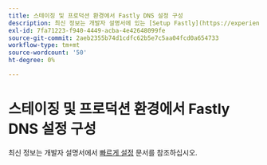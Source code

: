 ```yaml
---
title: 스테이징 및 프로덕션 환경에서 Fastly DNS 설정 구성
description: 최신 정보는 개발자 설명서에 있는 [Setup Fastly](https://experienceleague.adobe.com/ko/docs/commerce-cloud-service/user-guide/cdn/setup-fastly/fastly-configuration) 문서를 참조하십시오.
exl-id: 7fa71223-f940-4449-acba-4e42648099fe
source-git-commit: 2aeb2355b74d1cdfc62b5e7c5aa04fcd0a654733
workflow-type: tm+mt
source-wordcount: '50'
ht-degree: 0%

---
```


# 스테이징 및 프로덕션 환경에서 Fastly DNS 설정 구성

최신 정보는 개발자 설명서에서 [빠르게 설정](https://experienceleague.adobe.com/ko/docs/commerce-cloud-service/user-guide/cdn/setup-fastly/fastly-configuration) 문서를 참조하십시오.
